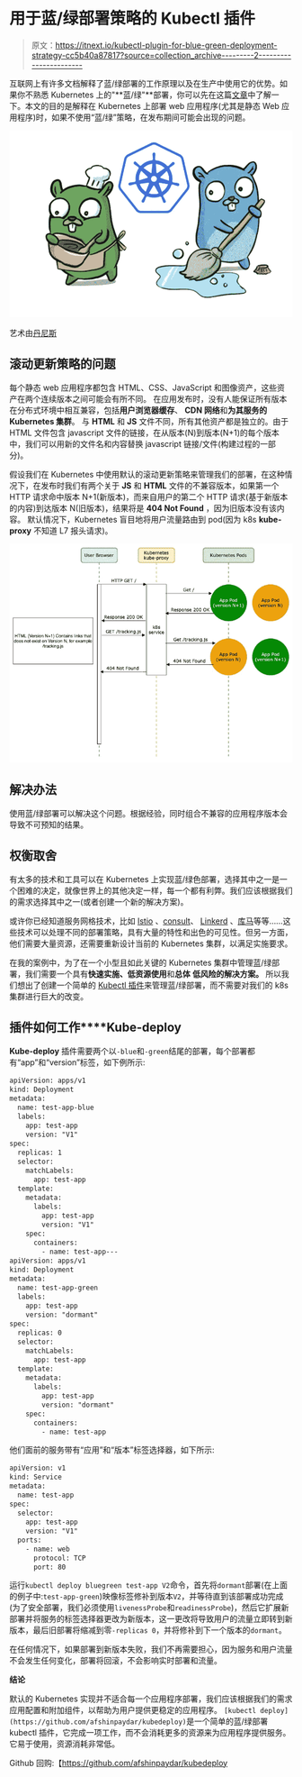 # 用于蓝/绿部署策略的 Kubectl 插件

> 原文：<https://itnext.io/kubectl-plugin-for-blue-green-deployment-strategy-cc5b40a87817?source=collection_archive---------2----------------------->

互联网上有许多文档解释了蓝/绿部署的工作原理以及在生产中使用它的优势。如果你不熟悉 Kubernetes 上的"**蓝/绿"**部署，你可以先在这篇[文章](https://www.weave.works/blog/kubernetes-deployment-strategies)中了解一下。本文的目的是解释在 Kubernetes 上部署 web 应用程序(尤其是静态 Web 应用程序)时，如果不使用“蓝/绿”策略，在发布期间可能会出现的问题。

![](img/ba69ac9e20b884c143b250911d74b008.png)

艺术由[丹尼斯](https://twitter.com/deniseyu21)

## **滚动更新策略的问题**

每个静态 web 应用程序都包含 HTML、CSS、JavaScript 和图像资产，这些资产在两个连续版本之间可能会有所不同。
在应用发布时，没有人能保证所有版本在分布式环境中相互兼容，包括**用户浏览器缓存**、 **CDN 网络**和**为其服务的 Kubernetes 集群**。
与 **HTML** 和 **JS** 文件不同，所有其他资产都是独立的。由于 HTML 文件包含 javascript 文件的链接，在从版本(N)到版本(N+1)的每个版本中，我们可以用新的文件名和内容替换 javascript 链接/文件(构建过程的一部分)。

假设我们在 Kubernetes 中使用默认的滚动更新策略来管理我们的部署，在这种情况下，在发布时我们有两个关于 **JS** 和 **HTML** 文件的不兼容版本，如果第一个 HTTP 请求命中版本 N+1(新版本)，而来自用户的第二个 HTTP 请求(基于新版本的内容)到达版本 N(旧版本)，结果将是 **404 Not Found** ，因为旧版本没有该内容。
默认情况下，Kubernetes 盲目地将用户流量路由到 pod(因为 k8s **kube-proxy** 不知道 L7 报头请求)。

![](img/5241a096dbdf3599e7ad9ef1e6cfc7e1.png)

## 解决办法

使用蓝/绿部署可以解决这个问题。根据经验，同时组合不兼容的应用程序版本会导致不可预知的结果。

## 权衡取舍

有太多的技术和工具可以在 Kubernetes 上实现蓝/绿色部署，选择其中之一是一个困难的决定，就像世界上的其他决定一样，每一个都有利弊。我们应该根据我们的需求选择其中之一(或者创建一个新的解决方案)。

或许你已经知道服务网格技术，比如 [Istio](https://istio.io/) 、[consult](https://www.consul.io/)、 [Linkerd](https://linkerd.io/) 、[库马](https://kuma.io/)等等……这些技术可以处理不同的部署策略，具有大量的特性和出色的可见性。但另一方面，他们需要大量资源，还需要重新设计当前的 Kubernetes 集群，以满足实施要求。

在我的案例中，为了在一个小型且如此关键的 Kubernetes 集群中管理蓝/绿部署，我们需要一个具有**快速实施、低资源使用**和**总体** **低风险的解决方案。** 所以我们想出了创建一个简单的 [Kubectl 插件](https://github.com/afshinpaydar/kubedeploy)来管理蓝/绿部署，而不需要对我们的 k8s 集群进行巨大的改变。

## **插件如何工作****Kube-deploy**

**Kube-deploy** 插件需要两个以`-blue`和`-green`结尾的部署，每个部署都有“app”和“version”标签，如下例所示:

```
apiVersion: apps/v1
kind: Deployment
metadata:
  name: test-app-blue
  labels:
    app: test-app
    version: "V1"
spec:
  replicas: 1
  selector:
    matchLabels:
      app: test-app
  template:
    metadata:
      labels:
        app: test-app
        version: "V1"
    spec:
      containers:
        - name: test-app---
apiVersion: apps/v1
kind: Deployment
metadata:
  name: test-app-green
  labels:
    app: test-app
    version: "dormant"
spec:
  replicas: 0
  selector:
    matchLabels:
      app: test-app
  template:
    metadata:
      labels:
        app: test-app
        version: "dormant"
    spec:
      containers:
        - name: test-app
```

他们面前的服务带有“应用”和“版本”标签选择器，如下所示:

```
apiVersion: v1
kind: Service
metadata:
  name: test-app
spec:
  selector:
    app: test-app
    version: "V1"
  ports:
    - name: web
      protocol: TCP
      port: 80
```

运行`kubectl deploy bluegreen test-app V2`命令，首先将`dormant`部署(在上面的例子中:`test-app-green`)映像标签修补到版本`V2`，并等待直到该部署成功完成(为了安全部署，我们必须使用`livenessProbe`和`readinessProbe`)，然后它扩展新部署并将服务的标签选择器更改为新版本，这一更改将导致用户的流量立即转到新版本，最后旧部署将缩减到零`-replicas 0`，并将修补到下一个版本的`dormant`。

在任何情况下，如果部署到新版本失败，我们不再需要担心，因为服务和用户流量不会发生任何变化，部署将回滚，不会影响实时部署和流量。

**结论**

默认的 Kubernetes 实现并不适合每一个应用程序部署，我们应该根据我们的需求应用配置和附加组件，以帮助为用户提供更稳定的应用程序。
`[kubectl deploy](https://github.com/afshinpaydar/kubedeploy)`是一个简单的蓝/绿部署 kubectl 插件，它完成一项工作，而不会消耗更多的资源来为应用程序提供服务。它易于使用，资源消耗非常低。

Github 回购:【https://github.com/afshinpaydar/kubedeploy 